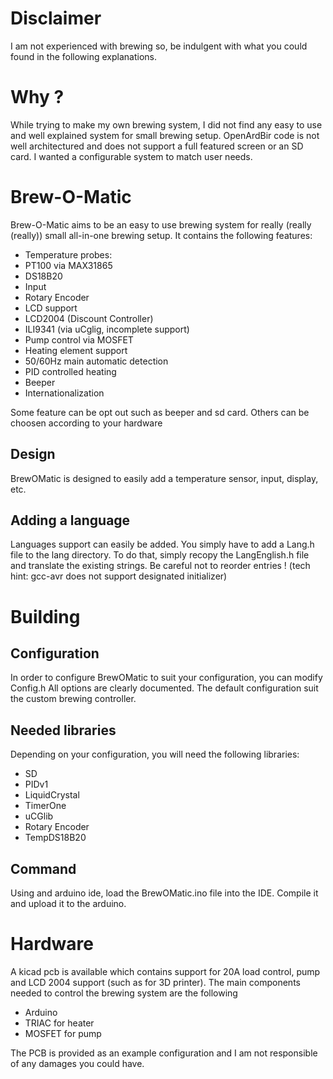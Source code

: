 # Disclaimer

I am not experienced with brewing so, be indulgent with what you could found in the following explanations.

# Why ?

While trying to make my own brewing system, I did not find any easy to use and well explained system for small brewing setup.
OpenArdBir code is not well architectured and does not support a full featured screen or an SD card.
I wanted a configurable system to match user needs.

#  Brew-O-Matic

Brew-O-Matic aims to be an easy to use brewing system for really (really (really)) small  all-in-one brewing setup.
It contains the following features:
* Temperature probes:
 * PT100 via MAX31865
 * DS18B20
* Input
 * Rotary Encoder
* LCD support
 * LCD2004 (Discount Controller)
 * ILI9341 (via uCglig, incomplete support)
* Pump control via MOSFET
* Heating element support
 * 50/60Hz main automatic detection
 * PID controlled heating
* Beeper
* Internationalization

Some feature can be opt out such as beeper and sd card.
Others can be choosen according to your hardware

## Design

BrewOMatic is designed to easily add a temperature sensor, input, display, etc.

## Adding a language

Languages support can easily be added. You simply have to add a Lang<YourLanguage>.h file to the lang directory.
To do that, simply recopy the LangEnglish.h file and translate the existing strings.
Be careful not to reorder entries ! (tech hint: gcc-avr does not support designated initializer)

# Building

## Configuration

In order to configure BrewOMatic to suit your configuration, you can modify Config.h
All options are clearly documented. The default configuration suit the custom brewing controller.

## Needed libraries

Depending on your configuration, you will need the following libraries:
* SD
* PIDv1
* LiquidCrystal
* TimerOne
* uCGlib
* Rotary Encoder
* TempDS18B20

## Command

Using and arduino ide, load the BrewOMatic.ino file into the IDE.
Compile it and upload it to the arduino.

# Hardware

A kicad pcb is available which contains support for 20A load control, pump and LCD 2004 support (such as for 3D printer).
The main components needed to control the brewing system are the following
* Arduino
* TRIAC for heater
* MOSFET for pump

The PCB is provided as an example configuration and I am not responsible of any damages you could have.
